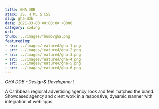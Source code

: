 ```yaml
---
title: GHA DDB
stack: JS, HTML & CSS
slug: gha-ddb
date: 2021-03-03 00:00:00 +0000
category: coding
url: 
thumb: ../images/thumb/gha.png
featuredImg:
- src: ../images/featured/gha-1.png
- src: ../images/featured/gha-2.png
- src: ../images/featured/gha-3.png
- src: ../images/featured/gha-4.png
- src: ../images/featured/gha-5.png
- src: ../images/featured/gha-6.png
---
```


*GHA DDB - Design & Development*

A Caribbean regional advertising agency, look and feel matched the brand. Showcased agency and client work in a responsive, dynamic manner with integration of web apps.